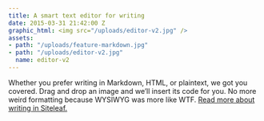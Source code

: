 ```yaml
---
title: A smart text editor for writing
date: 2015-03-31 21:42:00 Z
graphic_html: <img src="/uploads/editor-v2.jpg" />
assets:
- path: "/uploads/feature-markdown.jpg"
- path: "/uploads/editor-v2.jpg"
  name: editor-v2
---
```


Whether you prefer writing in Markdown, HTML, or plaintext, we got you covered. Drag and drop an image and we’ll insert its code for you. No more weird formatting because WYSIWYG was more like WTF. [Read more about writing in Siteleaf.](/blog/markdown-in-siteleaf)
